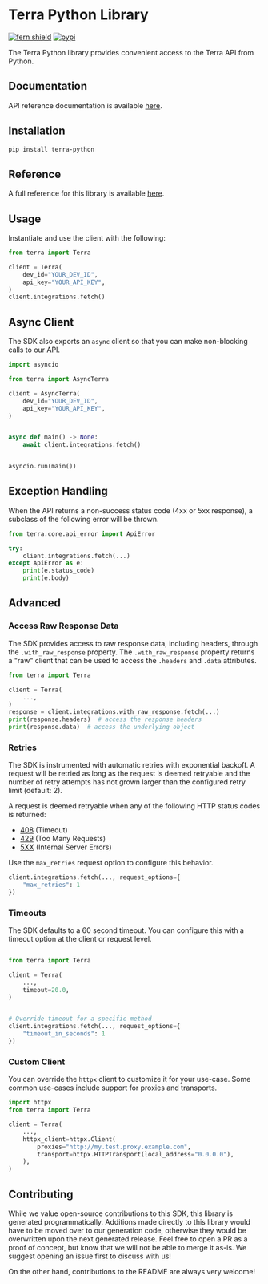 # Terra Python Library

[![fern shield](https://img.shields.io/badge/%F0%9F%8C%BF-Built%20with%20Fern-brightgreen)](https://buildwithfern.com?utm_source=github&utm_medium=github&utm_campaign=readme&utm_source=https%3A%2F%2Fgithub.com%2Ftryterra%2Fterra-client-python)
[![pypi](https://img.shields.io/pypi/v/terra-python)](https://pypi.python.org/pypi/terra-python)

The Terra Python library provides convenient access to the Terra API from Python.

## Documentation

API reference documentation is available [here](https://docs.tryterra.co/reference).

## Installation

```sh
pip install terra-python
```

## Reference

A full reference for this library is available [here](https://github.com/tryterra/terra-client-python/blob/HEAD/./reference.md).

## Usage

Instantiate and use the client with the following:

```python
from terra import Terra

client = Terra(
    dev_id="YOUR_DEV_ID",
    api_key="YOUR_API_KEY",
)
client.integrations.fetch()
```

## Async Client

The SDK also exports an `async` client so that you can make non-blocking calls to our API.

```python
import asyncio

from terra import AsyncTerra

client = AsyncTerra(
    dev_id="YOUR_DEV_ID",
    api_key="YOUR_API_KEY",
)


async def main() -> None:
    await client.integrations.fetch()


asyncio.run(main())
```

## Exception Handling

When the API returns a non-success status code (4xx or 5xx response), a subclass of the following error
will be thrown.

```python
from terra.core.api_error import ApiError

try:
    client.integrations.fetch(...)
except ApiError as e:
    print(e.status_code)
    print(e.body)
```

## Advanced

### Access Raw Response Data

The SDK provides access to raw response data, including headers, through the `.with_raw_response` property.
The `.with_raw_response` property returns a "raw" client that can be used to access the `.headers` and `.data` attributes.

```python
from terra import Terra

client = Terra(
    ...,
)
response = client.integrations.with_raw_response.fetch(...)
print(response.headers)  # access the response headers
print(response.data)  # access the underlying object
```

### Retries

The SDK is instrumented with automatic retries with exponential backoff. A request will be retried as long
as the request is deemed retryable and the number of retry attempts has not grown larger than the configured
retry limit (default: 2).

A request is deemed retryable when any of the following HTTP status codes is returned:

- [408](https://developer.mozilla.org/en-US/docs/Web/HTTP/Status/408) (Timeout)
- [429](https://developer.mozilla.org/en-US/docs/Web/HTTP/Status/429) (Too Many Requests)
- [5XX](https://developer.mozilla.org/en-US/docs/Web/HTTP/Status/500) (Internal Server Errors)

Use the `max_retries` request option to configure this behavior.

```python
client.integrations.fetch(..., request_options={
    "max_retries": 1
})
```

### Timeouts

The SDK defaults to a 60 second timeout. You can configure this with a timeout option at the client or request level.

```python

from terra import Terra

client = Terra(
    ...,
    timeout=20.0,
)


# Override timeout for a specific method
client.integrations.fetch(..., request_options={
    "timeout_in_seconds": 1
})
```

### Custom Client

You can override the `httpx` client to customize it for your use-case. Some common use-cases include support for proxies
and transports.

```python
import httpx
from terra import Terra

client = Terra(
    ...,
    httpx_client=httpx.Client(
        proxies="http://my.test.proxy.example.com",
        transport=httpx.HTTPTransport(local_address="0.0.0.0"),
    ),
)
```

## Contributing

While we value open-source contributions to this SDK, this library is generated programmatically.
Additions made directly to this library would have to be moved over to our generation code,
otherwise they would be overwritten upon the next generated release. Feel free to open a PR as
a proof of concept, but know that we will not be able to merge it as-is. We suggest opening
an issue first to discuss with us!

On the other hand, contributions to the README are always very welcome!
